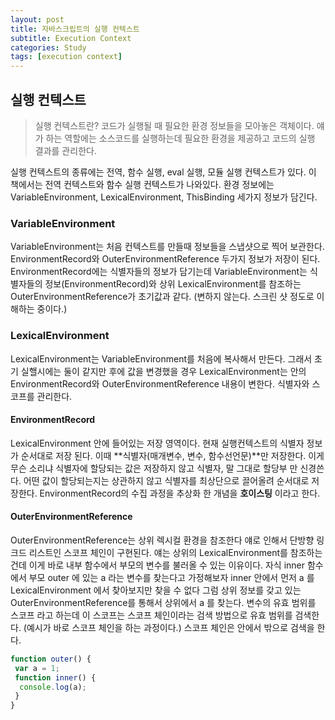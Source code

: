 ```yaml
---
layout: post
title: 자바스크립트의 실행 컨텍스트
subtitle: Execution Context
categories: Study
tags: [execution context]
---
```


## 실행 컨텍스트

> 실행 컨텍스트란? 코드가 실행될 때 필요한 환경 정보들을 모아놓은 객체이다.
> 얘가 하는 역할에는 소스코드를 실행하는데 필요한 환경을 제공하고 코드의 실행 결과를 관리한다.

실행 컨텍스트의 종류에는 전역, 함수 실행, eval 실행, 모듈 실행 컨텍스트가 있다. 이 책에서는 전역 컨텍스트와 함수 실행 컨텍스트가 나와있다.
환경 정보에는 VariableEnvironment, LexicalEnvironment, ThisBinding 세가지 정보가 담긴다.

### VariableEnvironment

VariableEnvironment는 처음 컨텍스트를 만들때 정보들을 스냅샷으로 찍어 보관한다. EnvironmentRecord와 OuterEnvironmentReference 두가지 정보가 저장이 된다. EnvironmentRecord에는 식별자들의 정보가 담기는데 VariableEnvironment는 식별자들의 정보(EnvironmentRecord)와 상위 LexicalEnvironment를 참조하는 OuterEnvironmentReference가 초기값과 같다. (변하지 않는다. 스크린 샷 정도로 이해하는 중이다.)

### LexicalEnvironment

LexicalEnvironment는 VariableEnvironment를 처음에 복사해서 만든다. 그래서 초기 실핼시에는 둘이 같지만 후에 값을 변경했을 경우 LexicalEnvironment는 안의 EnvironmentRecord와 OuterEnvironmentReference 내용이 변한다. 식별자와 스코프를 관리한다.

#### EnvironmentRecord

LexicalEnvironment 안에 들어있는 저장 영역이다. 현재 실행컨텍스트의 식별자 정보가 순서대로 저장 된다. 이때 **식별자(매개변수, 변수, 함수선언문)**만 저장한다. 이게 무슨 소리냐 식별자에 할당되는 값은 저장하지 않고 식별자, 말 그대로 할당부 만 신경쓴다. 어떤 값이 할당되는지는 상관하지 않고 식별자를 최상단으로 끌어올려 순서대로 저장한다. EnvironmentRecord의 수집 과정을 추상화 한 개념을 **호이스팅** 이라고 한다.

#### OuterEnvironmentReference

OuterEnvironmentReference는 상위 렉시컬 환경을 참조한다 얘로 인해서 단방향 링크드 리스트인 스코프 체인이 구현된다. 얘는 상위의 LexicalEnvironment를 참조하는건데 이게 바로 내부 함수에서 부모의 변수를 불러올 수 있는 이유이다. 자식 inner 함수에서 부모 outer 에 있는 a 라는 변수를 찾는다고 가정해보자 inner 안에서 먼저 a 를 LexicalEnvironment 에서 찾아보지만 찾을 수 없다 그럼 상위 정보를 갖고 있는 OuterEnvironmentReference를 통해서 상위에서 a 를 찾는다. 변수의 유효 범위를 스코프 라고 하는데 이 스코프는 스코프 체인이라는 검색 방법으로 유효 범위를 검색한다. (예시가 바로 스코프 체인을 하는 과정이다.) 스코프 체인은 안에서 밖으로 검색을 한다.

```javaScript
function outer() {
 var a = 1;
 function inner() {
  console.log(a);
 }
}
```
